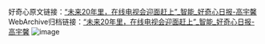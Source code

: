 好奇心原文链接：[“未来20年里，在线电视会迎面赶上”_智能_好奇心日报-高宇馨](https://www.qdaily.com/articles/9469.html)
WebArchive归档链接：[“未来20年里，在线电视会迎面赶上”_智能_好奇心日报-高宇馨](http://web.archive.org/web/20190623154319/https://www.qdaily.com/articles/9469.html)
![image](http://ww3.sinaimg.cn/large/007d5XDpgy1g3vfa67o3dj30u020mkgs)